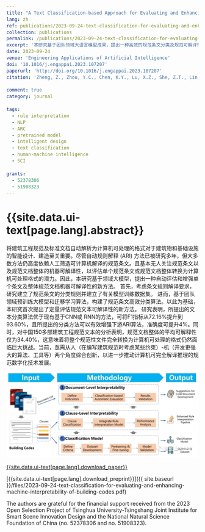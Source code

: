 ```yaml
---
title: "A Text Classification-based Approach for Evaluating and Enhancing the Machine Interpretability of Building Codes"
lang: zh
ref: publications/2023-09-24-text-classification-for-evaluating-and-enhancing-machine-interpretability-of-building-codes
collection: publications
permalink: /publications/2023-09-24-text-classification-for-evaluating-and-enhancing-machine-interpretability-of-building-codes
excerpt: '本研究基于团队领域大语言模型成果，提出一种高效的规范条文分类及规范可解译性评价方法；结果表明所提出的算法F1指标为93.6%、显著优于既有方法，且可进一步将升下游规则自动解译算法提升4%；研究同时表明现有规范的整体机器可解译性仅有34.4%，亟需从人-机双方角度改进规范编写方法及规则解译算法，实现完全自动化的规范解析'
date: 2023-09-24
venue: 'Engineering Applications of Artificial Intelligence'
doi: '10.1016/j.engappai.2023.107207'
paperurl: 'http://doi.org/10.1016/j.engappai.2023.107207'
citation: 'Zheng, Z., Zhou, Y.C., Chen, K.Y., Lu, X.Z., She, Z.T., Lin, J.R.* (2024). A Text Classification-based Approach for Evaluating and Enhancing the Machine Interpretability of Building Codes. <i>Engineering Applications of Artificial Intelligence</i>, 127, 107207. doi: 10.1016/j.engappai.2023.107207'

comment: true
category: journal

tags: 
  - rule interpretation
  - NLP
  - ARC
  - pretrained model
  - intelligent design
  - text classification
  - human-machine intelligence
  - SCI

grants:
  - 52378306
  - 51908323
---
```



{{site.data.ui-text[page.lang].abstract}}
====

将建筑工程规范及标准文档自动解析为计算机可处理的格式对于建筑物和基础设施的智能设计、建造至关重要。尽管自动规则解释 (ARI) 方法已被研究多年，但大多数方法仍高度依赖人工筛选可计算机解译的规范条文。且基本无人关注规范条文以及规范文档整体的机器可解译性，以评估单个规范条文或规范文档整体转换为计算机可处理格式的潜力。因此，本研究基于领域大模型，提出一种自动评估和增强单个条文及整体规范文档机器可解译性的新方法。 首先，考虑条文规则解译要求，研究建立了规范条文的分类规则并建立了有关模型训练数据集。 进而，基于团队领域预训练大模型和迁移学习算法，构建了规范条文高效分类算法。以此为基础，本研究首次提出了定量评估规范文本可解译性的新方法。 研究表明，所提出的文本分类算法优于现有基于CNN或 RNN的方法，可将F1指标从72.16%提升到93.60%，且所提出的分类方法可以有效增强下游ARI算法，准确度可提升4%。同时，对中国150多部建筑工程规范文本的分析表明，规范文档整体的平均可解释性仅为34.40%，这意味着将整个规范性文件完全转换为计算机可处理的格式仍然面临巨大挑战。当前，亟需从人（在编写建筑规范时考虑某些约束）-机（开发更强大的算法、工具等）两个角度综合创新，以进一步推动计算机可完全解译推理的规范数字化技术发展。


![graphical abstract](/images/2023-09-24-text-classification-for-machine-interpretability-of-building-codes-ga.jpg)

[{{site.data.ui-text[page.lang].download_paper}}]({{page.paperurl}})

[{{site.data.ui-text[page.lang].download_preprint}}]({{ site.baseurl }}/files/2023-09-24-text-classification-for-evaluating-and-enhancing-machine-interpretability-of-building-codes.pdf)

The authors are grateful for the financial support received from the 2023 Open Selection Project of Tsinghua University-Tsingshang Joint Institute for Smart Scene Innovation Design and the National Natural Science Foundation of China (no. 52378306 and no. 51908323).
